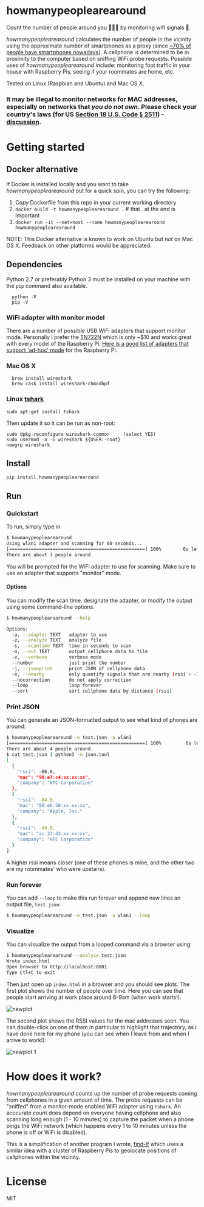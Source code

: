 
# howmanypeoplearearound 

Count the number of people around you :family_man_man_boy: by monitoring wifi signals :satellite:.

*howmanypeoplearearound* calculates the number of people in the vicinity
using the approximate number of smartphones as a proxy (since [~70% of people have smartphones nowadays](https://twitter.com/conradhackett/status/701798230619590656)). 
A cellphone is determined to be in proximity to the computer based on sniffing WiFi probe 
requests. Possible uses of *howmanypeoplearearound* include: monitoring foot traffic in your house
with Raspberry Pis, seeing if your roommates are home, etc.

Tested on Linux (Raspbian and Ubuntu) and Mac OS X.

### **It may be illegal** to monitor networks for MAC addresses, especially on networks that *you do not own*. Please check your country's laws (for US [Section 18 U.S. Code § 2511](https://www.law.cornell.edu/uscode/text/18/2511)) - [discussion](https://github.com/schollz/howmanypeoplearearound/issues/4).

Getting started
===============

## Docker alternative

If Docker is installed locally and you want to take *howmanypeoplearearound* out for a quick spin, you can try the following:
1. Copy Dockerfile from this repo in your current working directory
2. `docker build -t howmanypeoplearearound .`  # that . at the end is important
3. `docker run -it --net=host --name howmanypeoplearearound howmanypeoplearearound`

NOTE: This Docker alternative is known to work on Ubuntu but *not* on Mac OS X.  Feedback on other platforms would be appreciated.

## Dependencies

Python 2.7 or preferably Python 3 must be installed on your machine with the `pip` command also available.
```
  python -V
  pip -V
```

### WiFi adapter with monitor model

There are a number of possible USB WiFi adapters that support monitor mode.
Personally I prefer the [TN722N](http://www.ebay.com/sch/i.html?_pgn=1&isRefine=false&_nkw=tn722n) which 
is only ~$10 and works great with every model of the Raspberry Pi. [Here is a good list of adapters that support 'ad-hoc' mode](http://elinux.org/RPi_USB_Wi-Fi_Adapters) for the
Raspberry Pi.

### Mac OS X
```
  brew install wireshark
  brew cask install wireshark-chmodbpf
```

### Linux [tshark](https://www.wireshark.org/docs/man-pages/tshark.html) 
```
sudo apt-get install tshark
```

Then update it so it can be run as non-root:
```
sudo dpkg-reconfigure wireshark-common     (select YES)
sudo usermod -a -G wireshark ${USER:-root}
newgrp wireshark
```

## Install
```
pip install howmanypeoplearearound
```

## Run

### Quickstart

To run, simply type in
```bash
$ howmanypeoplearearound
Using wlan1 adapter and scanning for 60 seconds...
[==================================================] 100%        0s left
There are about 3 people around.
```

You will be prompted for the WiFi adapter to use for scanning. Make sure to use
an adapter that supports "monitor" mode.

#### Options

You can modify the scan time, designate the adapter, or modify the output using some command-line options.
```bash
$ howmanypeoplearearound --help

Options:
  -a, --adapter TEXT   adapter to use
  -z, --analyze TEXT   analyze file
  -s, --scantime TEXT  time in seconds to scan
  -o, --out TEXT       output cellphone data to file
  -v, --verbose        verbose mode
  --number             just print the number
  -j, --jsonprint      print JSON of cellphone data
  -n, --nearby         only quantify signals that are nearby (rssi > -70)
  --nocorrection       do not apply correction
  --loop               loop forever
  --sort               sort cellphone data by distance (rssi)
```

### Print JSON

You can generate an JSON-formatted output to see what kind of phones are around:
```bash
$ howmanypeoplearearound -o test.json -a wlan1
[==================================================] 100%         0s left
There are about 4 people around.
$ cat test.json | python3 -m json.tool
[
  {
    "rssi": -86.0,
    "mac": "90:e7:c4:xx:xx:xx",
    "company": "HTC Corporation"
  },
  {
    "rssi": -84.0,
    "mac": "80:e6:50:xx:xx:xx",
    "company": "Apple, Inc."
  },
  {
    "rssi": -49.0,
    "mac": "ac:37:43:xx:xx:xx",
    "company": "HTC Corporation"
  }
]
```

A higher rssi means closer (one of these phones is mine, and the other two are my roommates' who were upstairs). 

### Run forever

You can add `--loop` to make this run forever and append new lines an output file, `test.json`:
```bash
$ howmanypeoplearearound -o test.json -a wlan1 --loop
```

### Visualize 

You can visualize the output from a looped command via a browser using:
```bash
$ howmanypeoplearearound --analyze test.json 
Wrote index.html
Open browser to http://localhost:8001
Type Ctl+C to exit
```

Then just open up `index.html` in a browser and you should see plots. The first plot shows the number of people over time. Here you can see that people start arriving at work place around 8-9am (when work starts!).

![newplot](https://cloud.githubusercontent.com/assets/6550035/26174159/b478b764-3b0b-11e7-9600-2aa215b789d0.png)

The second plot shows the RSSI values for the mac addresses seen. You can double-click on one of them in particular to highlight that trajectory, as I have done here for my phone (you can see when I leave from and when I arrive to work!):

![newplot 1](https://cloud.githubusercontent.com/assets/6550035/26174160/b4911ae8-3b0b-11e7-93b2-92c3efaa01aa.png)


How does it work?
==================

*howmanypeoplearearound* counts up the number of probe requests coming from cellphones in a given amount of time.
The probe requests can be "sniffed" from a monitor-mode enabled WiFi adapter using `tshark`. An acccurate count does 
depend on everyone having cellphone and also scanning long enough (1 - 10 minutes) to capture the packet when 
a phone pings the WiFi network (which happens every 1 to 10 minutes unless the phone is off or WiFi is disabled).

This is a simplification of another program I wrote, [find-lf](https://github.com/schollz/find-lf) which uses a similar idea with a cluster of Raspberry Pis to geolocate positions of cellphones within the vicinity.

License
=======

MIT

